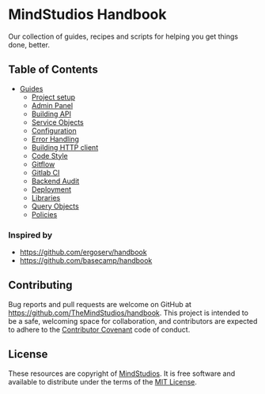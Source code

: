 # MindStudios Handbook

Our collection of guides, recipes and scripts for helping you get things done, better.

## Table of Contents

* [Guides](guides/)
  - [Project setup](guides/project_setup.md)
  - [Admin Panel](guides/admin_panel.md)
  - [Building API](guides/building_api.md)
  - [Service Objects](guides/service_objects.md)
  - [Configuration](guides/configuration.md)
  - [Error Handling](guides/error_handling.md)
  - [Building HTTP client](guides/building_http_client.md)
  - [Code Style](guides/code_style.md)
  - [Gitflow](guides/gitflow.md)
  - [Gitlab CI](guides/gitlab_ci.md)
  - [Backend Audit](guides/backend_audit.md)
  - [Deployment](guides/deployment.md)
  - [Libraries](guides/libraries.md)
  - [Query Objects](guides/query_objects.md)
  - [Policies](guides/policies.md)

### Inspired by

* https://github.com/ergoserv/handbook
* https://github.com/basecamp/handbook

## Contributing

Bug reports and pull requests are welcome on GitHub at https://github.com/TheMindStudios/handbook. This project is intended to be a safe, welcoming space for collaboration, and contributors are expected to adhere to the [Contributor Covenant](http://contributor-covenant.org/) code of conduct.

## License

These resources are copyright of [MindStudios](https://themindstudios.com). It is free software and available to distribute under the terms of the [MIT License](http://opensource.org/licenses/MIT).

